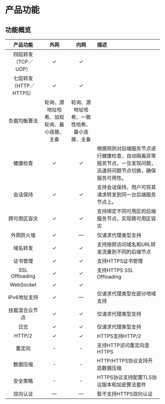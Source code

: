 # 产品功能



## 功能概览

|   产品功能   | 外网 | 内网 | 描述 |
| :-------: |:---:|:---: |:--- |
| 四层转发（TCP／UDP） | ✓ | ✓ |  |
| 七层转发（HTTP／HTTPS） | ✓ | ✓ |  |
| 负载均衡算法 | 轮询、源地址哈希、加权轮询、最小连接、主备 | 轮询、源地址哈希、一致性哈希、最小连接、主备 |  |
| 健康检查 | ✓ | ✓ | 根据规则对后端服务节点进行健康检查，自动隔离异常服务节点，一旦发现问题，迅速将问题节点切换，确保服务可用性。 |
| 会话保持 | ✓ | ✓ | 支持会话保持，用户可将其请求转发到同一台后端服务节点上。 |
| 跨可用区容灾 | ✓ | ✓ | 支持绑定不同可用区的后端服务节点，实现跨可用区容灾 |
| 外网防火墙 | ✓ | — | 仅请求代理类型支持 |
| 域名转发 | ✓ | ✓ | 支持按照访问域名和URL转发流量到不同的后端节点 |
| 证书管理 | ✓ | ✓ | 支持HTTPS证书管理 |
| SSL Offloading | ✓ | ✓ | 支持HTTPS SSL Offloading |
| WebSocket | ✓ | ✓|  |
| IPv6地址支持 | ✓ | — | 仅请求代理类型在部分地域支持 |
| 挂载混合云节点 | ✓ | ✓ | 仅请求代理类型支持 |
| 日志| ✓ | ✓ | 仅请求代理类型支持 |
| HTTP/2 | ✓ | ✓ | HTTPS支持HTTP/2 |
| 重定向 | - | - | 支持HTTP访问重定向至HTTPS |
| 数据压缩 | - | - | HTTP/HTTPS协议支持开启数据压缩 |
| 安全策略 | - | - | HTTPS协议支持配置TLS协议版本和加密算法套件 |
| 双向认证 | — | — | 暂不支持HTTPS双向认证 |



